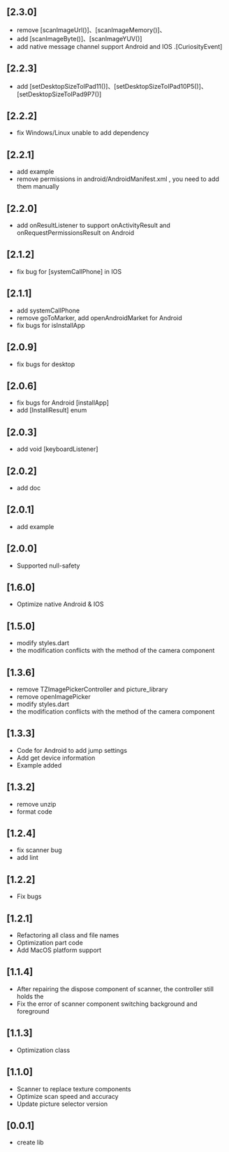 ## [2.3.0]
 * remove [scanImageUrl()]、[scanImageMemory()]、
 * add [scanImageByte()]、[scanImageYUV()]
 * add native message channel support Android and IOS .[CuriosityEvent]
## [2.2.3]
 * add [setDesktopSizeToIPad11()]、[setDesktopSizeToIPad10P5()]、[setDesktopSizeToIPad9P7()]
## [2.2.2]
 * fix Windows/Linux unable to add dependency
## [2.2.1]
 * add example
 * remove permissions in android/AndroidManifest.xml , you need to add them manually
## [2.2.0]
 * add onResultListener to support onActivityResult and onRequestPermissionsResult on Android
## [2.1.2]
 * fix bug for [systemCallPhone] in IOS
## [2.1.1]
 * add systemCallPhone 
 * remove goToMarker, add openAndroidMarket for Android
 * fix bugs for isInstallApp
## [2.0.9]
 * fix bugs for desktop
## [2.0.6]
 * fix bugs for Android [installApp]
 * add [InstallResult] enum
## [2.0.3]
 * add void [keyboardListener]
## [2.0.2]
 * add doc
## [2.0.1]
 * add example
## [2.0.0]
 * Supported null-safety
## [1.6.0]
 * Optimize native Android & IOS
## [1.5.0]
 * modify styles.dart
 * the modification conflicts with the method of the camera component
## [1.3.6]
 * remove TZImagePickerController and picture_library
 * remove openImagePicker
 * modify styles.dart
 * the modification conflicts with the method of the camera component
## [1.3.3]
 * Code for Android to add jump settings
 * Add get device information
 * Example added
## [1.3.2]
 * remove unzip
 * format code
## [1.2.4]
 * fix scanner bug
 * add lint
## [1.2.2]
 * Fix bugs
## [1.2.1]
 * Refactoring all class and file names
 * Optimization part code
 * Add MacOS platform support
## [1.1.4]
 * After repairing the dispose component of scanner, the controller still holds the
 * Fix the error of scanner component switching background and foreground
## [1.1.3]
 * Optimization class
## [1.1.0]
 * Scanner to replace texture components
 * Optimize scan speed and accuracy
 * Update picture selector version
## [0.0.1]
 *  create lib